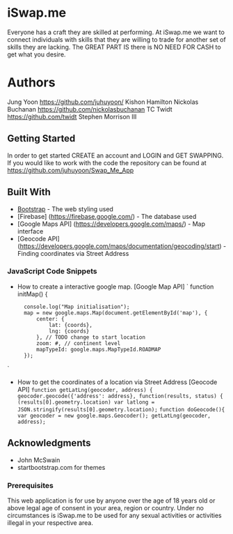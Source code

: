 # iSwap.me

Everyone has a craft they are skilled at performing. At iSwap.me we want to connect individuals with skills that they are willing to trade for another set of skills they are lacking. The GREAT PART IS there is NO NEED FOR CASH to get what you desire.

# Authors

Jung Yoon https://github.com/juhuyoon/
Kishon Hamilton
Nickolas Buchanan https://github.com/nickolasbuchanan
TC Twidt https://github.com/twidt
Stephen Morrison III

## Getting Started

In order to get started CREATE an account and LOGIN and GET SWAPPING. If you would like to work with the code the repository can be found at https://github.com/juhuyoon/Swap_Me_App

## Built With

* [Bootstrap](https://getbootstrap.com/) - The web styling used
* [Firebase] (https://firebase.google.com/) - The database used
* [Google Maps API] (https://developers.google.com/maps/) - Map interface
* [Geocode API] (https://developers.google.com/maps/documentation/geocoding/start) - Finding coordinates via Street Address

### JavaScript Code Snippets

* How to create a interactive google map. [Google Map API]
` function initMap() {

        console.log("Map initialisation");
        map = new google.maps.Map(document.getElementById('map'), {
            center: {
                lat: {coords},
                lng: {coords}
            }, // TODO change to start location
            zoom: #, // continent level
            mapTypeId: google.maps.MapTypeId.ROADMAP
        });
`
* How to get the coordinates of a location via Street Address [Geocode API]
` function getLatLng(geocoder, address) {
        geocoder.geocode({'address': address}, function(results, status) {
                (results[0].geometry.location)
                    var latlong = JSON.stringify(results[0].geometry.location);
`
 ` function doGeocode(){
        var geocoder = new google.maps.Geocoder();
        getLatLng(geocoder, address);
`





## Acknowledgments

* John McSwain
* startbootstrap.com for themes


### Prerequisites

This web application is for use by anyone over the age of 18 years old or above legal age of consent in your area, region or country. Under no circumstances is iSwap.me to be used for any sexual activities or activities illegal in your respective area.

